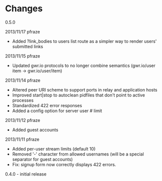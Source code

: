 Changes
=======
0.5.0

2013/11/17 pfraze

 - Added ?link_bodies to users list route as a simpler way to render users' submitted links


2013/11/15 pfraze

 - Updated gwr.io protocols to no longer combine semantics (gwr.io/user item -> gwr.io/user/item)


2013/11/14 pfraze

 - Altered peer URI scheme to support ports in relay and application hosts
 - Improved start|stop to autoclean pidfiles that don't point to active processes
 - Standardized 422 error responses
 - Added a config option for server user # limit


2013/11/12 pfraze

 - Added guest accounts


2013/11/11 pfraze

 - Added per-user stream limits (default 10)
 - Removed '-' character from allowed usernames (will be a special separator for guest accounts)
 - Fix: signup form now correctly displays 422 errors.


0.4.0 - initial release